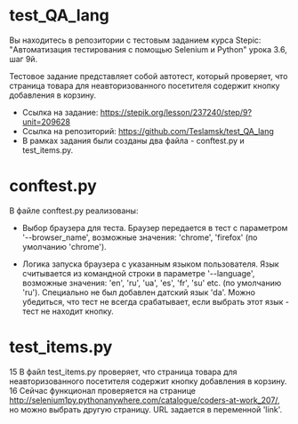 # test_QA_lang

Вы находитесь в репозитории с тестовым заданием курса Stepic: "Автоматизация тестирования с помощью Selenium и Python" урока 3.6, шаг 9й.

Тестовое задание представляет собой автотест, который проверяет, что страница товара для неавторизованного посетителя содержит кнопку 
добавления в корзину. 

- Ссылка на задание: https://stepik.org/lesson/237240/step/9?unit=209628
- Ссылка на репозиторий: https://github.com/Teslamsk/test_QA_lang
- В рамках задания были созданы два файла - conftest.py и test_items.py. 

# conftest.py


В файле conftest.py реализованы:

- Выбор браузера для теста. Браузер передается в тест с параметром '--browser_name', возможные значения: 'chrome', 'firefox' 
(по умолчанию 'chrome'). 

- Логика запуска браузера с указанным языком пользователя. Язык считывается из командной строки в параметре '--language', 
возможные значения: 'en', 'ru', 'ua', 'es', 'fr', 'su' etc. (по умолчанию 'ru'). Специально не был добавлен датский язык 'da'. 
Можно убедиться, что тест не всегда срабатывает, если выбрать этот язык - тест не находит кнопку.



# test_items.py

15
В файл test_items.py проверяет, что страница товара для неавторизованного посетителя содержит кнопку добавления в корзину. 
16
Сейчас функционал проверяется на странице http://selenium1py.pythonanywhere.com/catalogue/coders-at-work_207/, но можно 
выбрать другую страницу. URL задается в переменной 'link'.
